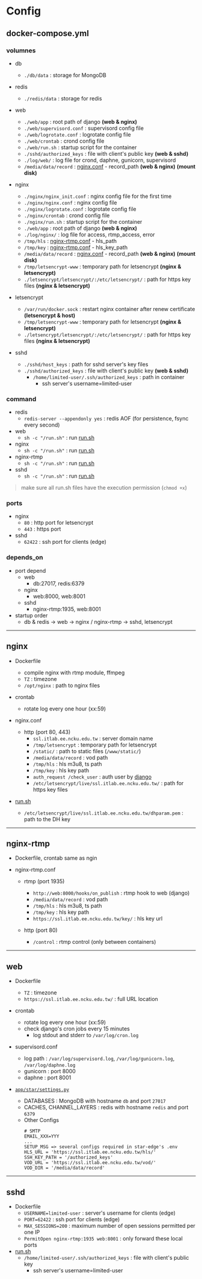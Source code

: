 # Config

## docker-compose.yml

### volumnes
* db
  * `./db/data` : storage for MongoDB
* redis
  * `./redis/data` : storage for redis
* web
  * `./web/app` : root path of django **(web & nginx)**
  * `./web/supervisord.conf` : supervisord config file 
  * `./web/logrotate.conf` : logrotate config file
  * `./web/crontab` : crond config file
  * `./web/run.sh` : startup script for the container 
  * `./sshd/authorized_keys` : file with client's public key **(web & sshd)**
  * `./log/web/` : log file for crond, daphne, gunicorn, supervisord
  * `/media/data/record` : [nginx.conf](../nginx/nginx.conf) - record_path **(web & nginx)** **(mount disk)**

* nginx
  * `./nginx/nginx_init.conf` : nginx config file for the first time
  * `./nginx/nginx.conf` : nginx config file
  * `./nginx/logrotate.conf` : logrotate config file
  * `./nginx/crontab` : crond config file
  * `./nginx/run.sh` : startup script for the container 
  * `./web/app` : root path of django **(web & nginx)**
  * `./log/nginx/` : log file for access, rtmp_access, error
  * `/tmp/hls` : [nginx-rtmp.conf](../nginx-rtmp/nginx-rtmp.conf) - hls_path
  * `/tmp/key` : [nginx-rtmp.conf](../nginx-rtmp/nginx-rtmp.conf) - hls_key_path
  * `/media/data/record` : [nginx.conf](../nginx/nginx.conf) - record_path  **(web & nginx)** **(mount disk)**
  * `/tmp/letsencrypt-www` : temporary path for letsencrypt **(nginx & letsencrypt)**
  * `./letsencrypt/letsencrypt/:/etc/letsencrypt/` : path for https key files **(nginx & letsencrypt)**
  
* letsencrypt
  * `/var/run/docker.sock` : restart nginx container after renew certificate **(letsencrypt & host)**
  * `/tmp/letsencrypt-www` : temporary path for letsencrypt **(nginx & letsencrypt)**
  * `./letsencrypt/letsencrypt/:/etc/letsencrypt/` : path for https key files **(nginx & letsencrypt)**

* sshd
  * `./sshd/host_keys` : path for sshd server's key files
  * `./sshd/authorized_keys` : file with client's public key **(web & sshd)**
    * `/home/limited-user/.ssh/authorized_keys` : path in container
      * ssh server's username=limited-user

### command
* redis
  * `redis-server --appendonly yes` : redis AOF (for persistence, fsync every second)
* web
  * `sh -c "/run.sh"` : run [run.sh](../web/run.sh)
* nginx
  * `sh -c "/run.sh"` : run [run.sh](../nginx/run.sh)
* nginx-rtmp
  * `sh -c "/run.sh"` : run [run.sh](../nginx-rtmp/run.sh)
* sshd
  * `sh -c "/run.sh"` : run [run.sh](../sshd/run.sh)

> make sure all run.sh files have the execution permission (`chmod +x`)

### ports
* nginx
  * `80` : http port for letsencrypt
  * `443` : https port
* sshd
  * `62422` : ssh port for clients (edge)

### depends_on
* port depend
  * web
    * db:27017, redis:6379
  * nginx
    * web:8000, web:8001
  * sshd
    * nginx-rtmp:1935, web:8001
* startup order
  * db & redis -> web -> nginx / nginx-rtmp -> sshd, letsencrypt

---

## nginx
* Dockerfile
  * compile nginx with rtmp module, ffmpeg
  * `TZ` : timezone
  * `/opt/nginx` : path to nginx files

* crontab
  * rotate log every one hour (xx:59)

* nginx.conf
  
  * http (port 80, 443)
    * `ssl.itlab.ee.ncku.edu.tw` : server domain name
    * `/tmp/letsencrypt` : temporary path for letsencrypt
    * `/static/` : path to static files (`/www/static/`)
    * `/media/data/record` : vod path
    * `/tmp/hls` : hls m3u8, ts path
    * `/tmp/key` : hls key path
    * `auth_request /check_user` : auth user by [django](../web/app/home/urls.py)
    * `/etc/letsencrypt/live/ssl.itlab.ee.ncku.edu.tw/` : path for https key files

* [run.sh](../nginx/run.sh)
  * `/etc/letsencrypt/live/ssl.itlab.ee.ncku.edu.tw/dhparam.pem` : path to the DH key

---

## nginx-rtmp

* Dockerfile, crontab same as ngin

* nginx-rtmp.conf
  * rtmp (port 1935)
    * `http://web:8000/hooks/on_publish` : rtmp hook to web (django)
    * `/media/data/record` : vod path
    * `/tmp/hls` : hls m3u8, ts path
    * `/tmp/key` : hls key path
    * `https://ssl.itlab.ee.ncku.edu.tw/key/` : hls key url
  
  * http (port 80)
    * `/control` : rtmp control (only between containers)

---

## web
* Dockerfile
  * `TZ` : timezone
  * `https://ssl.itlab.ee.ncku.edu.tw/` : full URL location

* crontab
  * rotate log every one hour (xx:59)
  * check django's cron jobs every 15 minutes
    * log stdout and stderr to `/var/log/cron.log`

* supervisord.conf
  * log path : `/var/log/supervisord.log`, `/var/log/gunicorn.log`, `/var/log/daphne.log`
  * gunicorn : port 8000
  * daphne : port 8001

* [`app/star/settings.py`](../web/app/star/settings.py)
  * DATABASES : MongoDB with hostname `db` and port `27017`
  * CACHES, CHANNEL_LAYERS : redis with hostname `redis` and port `6379`
  * Other Configs
    ```
    # SMTP
    EMAIL_XXX=YYY
    ...
    SETUP_MSG => several configs required in star-edge's .env
    HLS_URL = 'https://ssl.itlab.ee.ncku.edu.tw/hls/'
    SSH_KEY_PATH = '/authorized_keys'
    VOD_URL = 'https://ssl.itlab.ee.ncku.edu.tw/vod/'
    VOD_DIR = '/media/data/record'
    ```

---

## sshd
* Dockerfile
  * `USERNAME=limited-user` : server's username for clients (edge)
  * `PORT=62422` : ssh port for clients (edge)
  * `MAX_SESSIONS=200` : maximum number of open sessions permitted per one IP
  * `PermitOpen nginx-rtmp:1935 web:8001` : only forward these local ports
* [run.sh](../sshd/run.sh)
  * `/home/limited-user/.ssh/authorized_keys` : file with client's public key
    * ssh server's username=limited-user
